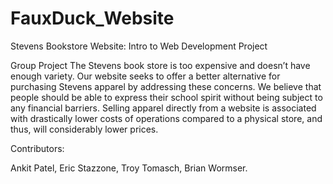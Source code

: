 # FauxDuck_Website
Stevens Bookstore Website: Intro to Web Development Project

Group Project The Stevens book store is too expensive and doesn’t have enough variety. Our website seeks to offer a better alternative for purchasing Stevens apparel by addressing these concerns. We believe that people should be able to express their school spirit without being subject to any financial barriers. Selling apparel directly from a website is associated with drastically lower costs of operations compared to a physical store, and thus, will considerably lower prices.

Contributors:

Ankit Patel,
    Eric Stazzone,
    Troy Tomasch,
    Brian Wormser.
